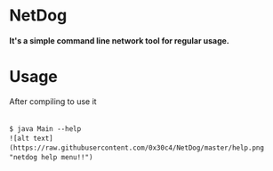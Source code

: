 # NetDog

<h4>It's a simple command line network tool for regular usage.</h4>

# Usage
After compiling to use it 

<code>
$ java Main --help
![alt text](https://raw.githubusercontent.com/0x30c4/NetDog/master/help.png "netdog help menu!!")
</code>
